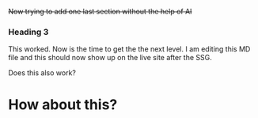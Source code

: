 ~~Now trying to add one last section without the help of AI~~
### Heading 3

This worked. Now is the time to get the the next level. I am editing this MD file and this should now show up on the live site after the SSG.

Does this also work?

# How about this?
